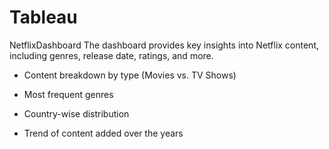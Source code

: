 # Tableau
NetflixDashboard
The dashboard provides key insights into Netflix content, including genres, release date, ratings, and more.

- Content breakdown by type (Movies vs. TV Shows)

- Most frequent genres

- Country-wise distribution

- Trend of content added over the years
